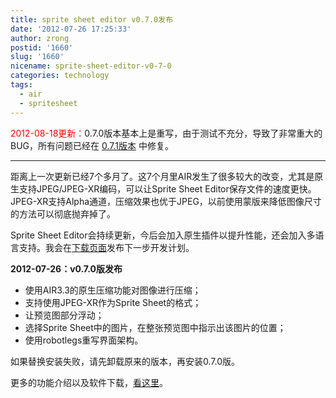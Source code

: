 ```yaml
---
title: sprite sheet editor v0.7.0发布
date: '2012-07-26 17:25:33'
author: zrong
postid: '1660'
slug: '1660'
nicename: sprite-sheet-editor-v0-7-0
categories: technology
tags:
  - air
  - spritesheet
---
```


<span style="color:red;">2012-08-18更新：</span>0.7.0版本基本上是重写，由于测试不充分，导致了非常重大的BUG，所有问题已经在 [0.7.1版本](https://blog.zengrong.net/post/1668.html) 中修复。

----

距离上一次更新已经7个多月了。这7个月里AIR发生了很多较大的改变，尤其是原生支持JPEG/JPEG-XR编码，可以让Sprite Sheet Editor保存文件的速度更快。JPEG-XR支持Alpha通道，压缩效果也优于JPEG，以前使用蒙版来降低图像尺寸的方法可以彻底抛弃掉了。

Sprite Sheet Editor会持续更新，今后会加入原生插件以提升性能，还会加入多语言支持。我会在[下载页面](https://blog.zengrong.net/spritesheeteditor/)发布下一步开发计划。

**2012-07-26：v0.7.0版发布**

-   使用AIR3.3的原生压缩功能对图像进行压缩；
-   支持使用JPEG-XR作为Sprite Sheet的格式；
-   让预览图部分浮动；
-   选择Sprite Sheet中的图片，在整张预览图中指示出该图片的位置；
-   使用robotlegs重写界面架构。

如果替换安装失败，请先卸载原来的版本，再安装0.7.0版。

更多的功能介绍以及软件下载，[看这里](https://blog.zengrong.net/spritesheeteditor/)。

